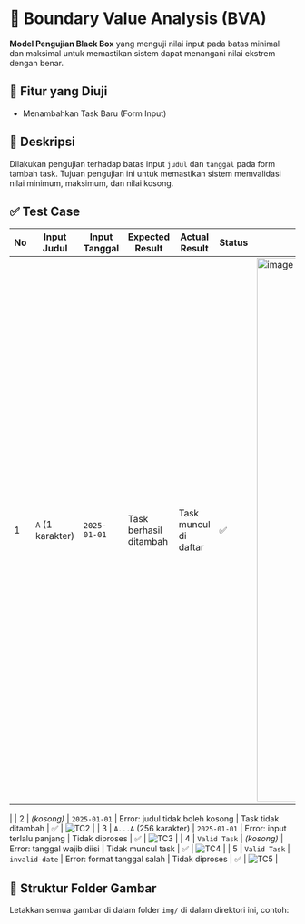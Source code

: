 # 🧪 Boundary Value Analysis (BVA)

**Model Pengujian Black Box** yang menguji nilai input pada batas minimal dan maksimal untuk memastikan sistem dapat menangani nilai ekstrem dengan benar.

## 🎯 Fitur yang Diuji
- Menambahkan Task Baru (Form Input)

## 🧾 Deskripsi
Dilakukan pengujian terhadap batas input `judul` dan `tanggal` pada form tambah task. Tujuan pengujian ini untuk memastikan sistem memvalidasi nilai minimum, maksimum, dan nilai kosong.

## ✅ Test Case

| No | Input Judul | Input Tanggal | Expected Result | Actual Result | Status | Bukti Gambar |
|----|-------------|----------------|------------------|----------------|--------|---------------|
| 1 | `A` (1 karakter) | `2025-01-01` | Task berhasil ditambah | Task muncul di daftar | ✅ | <img width="959" alt="image" src="https://github.com/user-attachments/assets/06beb652-2372-432c-a53f-08334550f5e0" />

 |
| 2 | *(kosong)* | `2025-01-01` | Error: judul tidak boleh kosong | Task tidak ditambah | ✅ | ![TC2](./img/tc2-judul-kosong.png) |
| 3 | `A...A` (256 karakter) | `2025-01-01` | Error: input terlalu panjang | Tidak diproses | ✅ | ![TC3](./img/tc3-panjang.png) |
| 4 | `Valid Task` | *(kosong)* | Error: tanggal wajib diisi | Tidak muncul task | ✅ | ![TC4](./img/tc4-tanggal-kosong.png) |
| 5 | `Valid Task` | `invalid-date` | Error: format tanggal salah | Tidak diproses | ✅ | ![TC5](./img/tc5-tanggal-invalid.png) |

## 📁 Struktur Folder Gambar
Letakkan semua gambar di dalam folder `img/` di dalam direktori ini, contoh:
 
